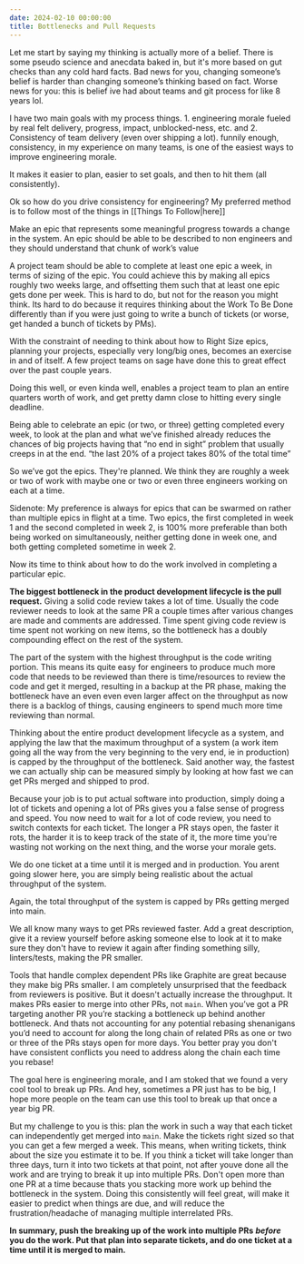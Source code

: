 ```yaml
---
date: 2024-02-10 00:00:00
title: Bottlenecks and Pull Requests
---
```


Let me start by saying my thinking is actually more of a belief. There is some pseudo science and anecdata baked in, but it's more based on gut checks than any cold hard facts. Bad news for you, changing someone’s belief is harder than changing someone’s thinking based on fact. Worse news for you: this is belief ive had about teams and git process for like 8 years lol.

I have two main goals with my process things. 1. engineering morale fueled by real felt delivery, progress, impact, unblocked-ness, etc. and 2. Consistency of team delivery (even over shipping a lot). funnily enough, consistency, in my experience on many teams, is one of the easiest ways to improve engineering morale.

It makes it easier to plan, easier to set goals, and then to hit them (all consistently).

Ok so how do you drive consistency for engineering? My preferred method is to follow most of the things in [[Things To Follow|here]]

Make an epic that represents some meaningful progress towards a change in the system. An epic should be able to be described to non engineers and they should understand that chunk of work’s value

A project team should be able to complete at least one epic a week, in terms of sizing of the epic. You could achieve this by making all epics roughly two weeks large, and offsetting them such that at least one epic gets done per week. This is hard to do, but not for the reason you might think. Its hard to do because it requires thinking about the Work To Be Done differently than if you were just going to write a bunch of tickets (or worse, get handed a bunch of tickets by PMs).

With the constraint of needing to think about how to Right Size epics, planning your projects, especially very long/big ones, becomes an exercise in and of itself. A few project teams on sage have done this to great effect over the past couple years.

Doing this well, or even kinda well, enables a project team to plan an entire quarters worth of work, and get pretty damn close to hitting every single deadline.

Being able to celebrate an epic (or two, or three) getting completed every week, to look at the plan and what we’ve finished already reduces the chances of big projects having that “no end in sight” problem that usually creeps in at the end. “the last 20% of a project takes 80% of the total time”

So we’ve got the epics. They're planned. We think they are roughly a week or two of work with maybe one or two or even three engineers working on each at a time.

Sidenote: My preference is always for epics that can be swarmed on rather than multiple epics in flight at a time. Two epics, the first completed in week 1 and the second completed in week 2, is 100% more preferable than both being worked on simultaneously, neither getting done in week one, and both getting completed sometime in week 2.

Now its time to think about how to do the work involved in completing a particular epic.

**The biggest bottleneck in the product development lifecycle is the pull request.** Giving a solid code review takes a lot of time. Usually the code reviewer needs to look at the same PR a couple times after various changes are made and comments are addressed. Time spent giving code review is time spent not working on new items, so the bottleneck has a doubly compounding effect on the rest of the system.

The part of the system with the highest throughput is the code writing portion. This means its quite easy for engineers to produce much more code that needs to be reviewed than there is time/resources to review the code and get it merged, resulting in a backup at the PR phase, making the bottleneck have an even even even larger affect on the throughput as now there is a backlog of things, causing engineers to spend much more time reviewing than normal.

Thinking about the entire product development lifecycle as a system, and applying the law that the maximum throughput of a system (a work item going all the way from the very beginning to the very end, ie in production) is capped by the throughput of the bottleneck. Said another way, the fastest we can actually ship can be measured simply by looking at how fast we can get PRs merged and shipped to prod.

Because your job is to put actual software into production, simply doing a lot of tickets and opening a lot of PRs gives you a false sense of progress and speed. You now need to wait for a lot of code review, you need to switch contexts for each ticket. The longer a PR stays open, the faster it rots, the harder it is to keep track of the state of it, the more time you're wasting not working on the next thing, and the worse your morale gets.

We do one ticket at a time until it is merged and in production. You arent going slower here, you are simply being realistic about the actual throughput of the system.

Again, the total throughput of the system is capped by PRs getting merged into main.

We all know many ways to get PRs reviewed faster. Add a great description, give it a review yourself before asking someone else to look at it to make sure they don't have to review it again after finding something silly, linters/tests, making the PR smaller.

Tools that handle complex dependent PRs like Graphite are great because they make big PRs smaller. I am completely unsurprised that the feedback from reviewers is positive. But it doesn't actually increase the throughput. It makes PRs easier to merge into other PRs, not `main`. When you’ve got a PR targeting another PR you’re stacking a bottleneck up behind another bottleneck. And thats not accounting for any potential rebasing shenanigans you’d need to account for along the long chain of related PRs as one or two or three of the PRs stays open for more days. You better pray you don't have consistent conflicts you need to address along the chain each time you rebase!

The goal here is engineering morale, and I am stoked that we found a very cool tool to break up PRs. And hey, sometimes a PR just has to be big, I hope more people on the team can use this tool to break up that once a year big PR.

But my challenge to you is this: plan the work in such a way that each ticket can independently get merged into `main`. Make the tickets right sized so that you can get a few merged a week. This means, when writing tickets, think about the size you estimate it to be. If you think a ticket will take longer than three days, turn it into two tickets at that point, not after youve done all the work and are trying to break it up into multiple PRs. Don't open more than one PR at a time because thats you stacking more work up behind the bottleneck in the system. Doing this consistently will feel great, will make it easier to predict when things are due, and will reduce the frustration/headache of managing multiple interrelated PRs.

**In summary, push the breaking up of the work into multiple PRs** _**before**_ **you do the work. Put that plan into separate tickets, and do one ticket at a time until it is merged to main.**
